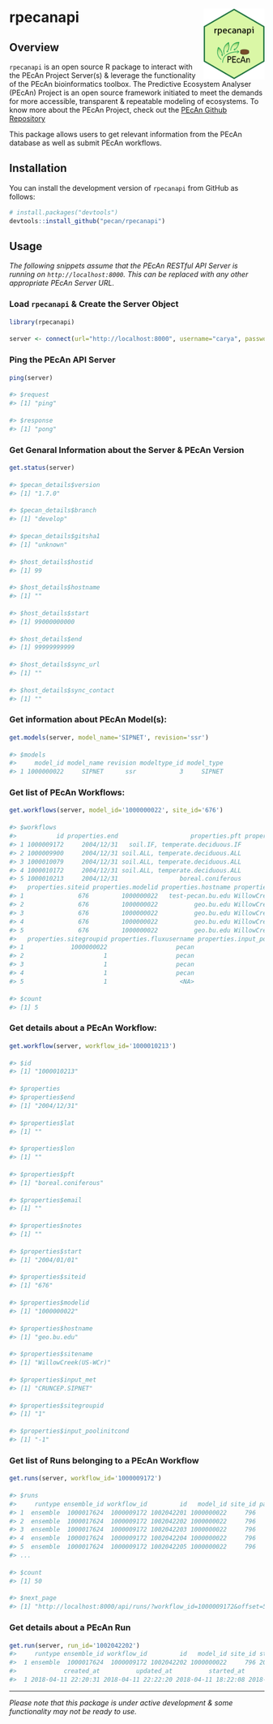 # rpecanapi <a href='https://dplyr.tidyverse.org'><img src='man/figures/logo.png' align="right" height="139" /></a>

## Overview

`rpecanapi` is an open source R package to interact with the PEcAn Project Server(s) & leverage the functionality of the PEcAn bioinformatics toolbox. The Predictive Ecosystem Analyser (PEcAn) Project is an open source framework initiated to meet the demands for more accessible, transparent & repeatable modeling of ecosystems. To know more about the PEcAn Project, check out the [PEcAn Github Repository](https://github.com/PecanProject/pecan)

This package allows users to get relevant information from the PEcAn database as well as submit PEcAn workflows.

## Installation

You can install the development version of `rpecanapi` from GitHub as follows:
```R
# install.packages("devtools")
devtools::install_github("pecan/rpecanapi")
```

## Usage

_The following snippets assume that the PEcAn RESTful API Server is running on `http://localhost:8000`. This can be replaced with any
other appropriate PEcAn Server URL._

### Load `rpecanapi` & Create the Server Object
```R
library(rpecanapi)

server <- connect(url="http://localhost:8000", username="carya", password="illinois")
```

### Ping the PEcAn API Server
```R
ping(server)

#> $request
#> [1] "ping"

#> $response
#> [1] "pong"
```
### Get Genaral Information about the Server & PEcAn Version
```R
get.status(server)

#> $pecan_details$version
#> [1] "1.7.0"

#> $pecan_details$branch
#> [1] "develop"

#> $pecan_details$gitsha1
#> [1] "unknown"

#> $host_details$hostid
#> [1] 99

#> $host_details$hostname
#> [1] ""

#> $host_details$start
#> [1] 99000000000

#> $host_details$end
#> [1] 99999999999

#> $host_details$sync_url
#> [1] ""

#> $host_details$sync_contact
#> [1] ""
```

### Get information about PEcAn Model(s):
```R
get.models(server, model_name='SIPNET', revision='ssr')

#> $models
#>     model_id model_name revision modeltype_id model_type
#> 1 1000000022     SIPNET      ssr            3     SIPNET
```

### Get list of PEcAn Workflows:
```R
get.workflows(server, model_id='1000000022', site_id='676')

#> $workflows
#>           id properties.end                    properties.pft properties.email properties.notes properties.start
#> 1 1000009172     2004/12/31   soil.IF, temperate.deciduous.IF                                         2004/01/01
#> 2 1000009900     2004/12/31 soil.ALL, temperate.deciduous.ALL                                         2004/01/01
#> 3 1000010079     2004/12/31 soil.ALL, temperate.deciduous.ALL                                         2004/01/01
#> 4 1000010172     2004/12/31 soil.ALL, temperate.deciduous.ALL                                         2004/01/01
#> 5 1000010213     2004/12/31                 boreal.coniferous                                         2004/01/01
#>   properties.siteid properties.modelid properties.hostname properties.sitename properties.input_met properties.pecan_edit
#> 1               676         1000000022   test-pecan.bu.edu WillowCreek(US-WCr)  AmerifluxLBL.SIPNET                    on
#> 2               676         1000000022          geo.bu.edu WillowCreek(US-WCr)  AmerifluxLBL.SIPNET                    on
#> 3               676         1000000022          geo.bu.edu WillowCreek(US-WCr)  AmerifluxLBL.SIPNET                    on
#> 4               676         1000000022          geo.bu.edu WillowCreek(US-WCr)  AmerifluxLBL.SIPNET                    on
#> 5               676         1000000022          geo.bu.edu WillowCreek(US-WCr)       CRUNCEP.SIPNET                  <NA>
#>   properties.sitegroupid properties.fluxusername properties.input_poolinitcond properties.lat properties.lon
#> 1             1000000022                   pecan                            -1           <NA>           <NA>
#> 2                      1                   pecan                            -1           <NA>           <NA>
#> 3                      1                   pecan                            -1           <NA>           <NA>
#> 4                      1                   pecan                            -1                              
#> 5                      1                    <NA>                            -1                              

#> $count
#> [1] 5
```

### Get details about a PEcAn Workflow:
```R
get.workflow(server, workflow_id='1000010213')

#> $id
#> [1] "1000010213"

#> $properties
#> $properties$end
#> [1] "2004/12/31"

#> $properties$lat
#> [1] ""

#> $properties$lon
#> [1] ""

#> $properties$pft
#> [1] "boreal.coniferous"

#> $properties$email
#> [1] ""

#> $properties$notes
#> [1] ""

#> $properties$start
#> [1] "2004/01/01"

#> $properties$siteid
#> [1] "676"

#> $properties$modelid
#> [1] "1000000022"

#> $properties$hostname
#> [1] "geo.bu.edu"

#> $properties$sitename
#> [1] "WillowCreek(US-WCr)"

#> $properties$input_met
#> [1] "CRUNCEP.SIPNET"

#> $properties$sitegroupid
#> [1] "1"

#> $properties$input_poolinitcond
#> [1] "-1"
```

### Get list of Runs belonging to a PEcAn Workflow
```R
get.runs(server, workflow_id='1000009172')

#> $runs
#>     runtype ensemble_id workflow_id         id   model_id site_id parameter_list start_time finish_time
#> 1  ensemble  1000017624  1000009172 1002042201 1000000022     796     ensemble=1 2005-01-01  2011-12-31
#> 2  ensemble  1000017624  1000009172 1002042202 1000000022     796     ensemble=2 2005-01-01  2011-12-31
#> 3  ensemble  1000017624  1000009172 1002042203 1000000022     796     ensemble=3 2005-01-01  2011-12-31
#> 4  ensemble  1000017624  1000009172 1002042204 1000000022     796     ensemble=4 2005-01-01  2011-12-31
#> 5  ensemble  1000017624  1000009172 1002042205 1000000022     796     ensemble=5 2005-01-01  2011-12-31
#> ...

#> $count
#> [1] 50

#> $next_page
#> [1] "http://localhost:8000/api/runs/?workflow_id=1000009172&offset=50&limit=50"
```

### Get details about a PEcAn Run

```R
get.run(server, run_id='1002042202')
#>     runtype ensemble_id workflow_id         id   model_id site_id start_time finish_time parameter_list
#>  1 ensemble  1000017624  1000009172 1002042202 1000000022     796 2005-01-01  2011-12-31     ensemble=2
#>             created_at          updated_at          started_at         finished_at
#>  1 2018-04-11 22:20:31 2018-04-11 22:22:20 2018-04-11 18:22:08 2018-04-11 18:22:20
```
***

_Please note that this package is under active development & some functionality may not be ready to use._